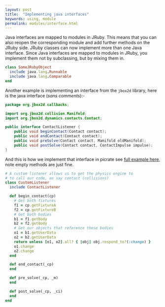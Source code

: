 ```yaml
---
layout: post
title:  "Implementing java interfaces"
keywords: using, module
permalink: modules/interface.html
---
```

Java interfaces are mapped to modules in JRuby. This means that you can also reopen the corresponding module and add further methods on the JRuby side. JRuby classes can now implement more than one Java interface. Since Java interfaces are mapped to modules in JRuby, you implement them not by subclassing, but by mixing them in.

```ruby
class SomeJRubyObject
  include java.lang.Runnable
  include java.lang.Comparable
end
```

Another example is implementing an interface from  the `jbox2d` library, here is the java interface (_sans comments_):-

```java
package org.jbox2d.callbacks;

import org.jbox2d.collision.Manifold;
import org.jbox2d.dynamics.contacts.Contact;

public interface ContactListener {
	public void beginContact(Contact contact);
	public void endContact(Contact contact);
	public void preSolve(Contact contact, Manifold oldManifold);
	public void postSolve(Contact contact, ContactImpulse impulse);
}
```

And this is how we implement that interface in picrate see [full example here][collision_listening], note empty methods are just fine.

```ruby
# A custom listener allows us to get the physics engine to
# to call our code, on say contact (collisions)
class CustomListener
  include ContactListener

  def begin_contact(cp)
    # Get both fixtures
    f1 = cp.getFixtureA
    f2 = cp.getFixtureB
    # Get both bodies
    b1 = f1.getBody
    b2 = f2.getBody
    # Get our objects that reference these bodies
    o1 = b1.getUserData
    o2 = b2.getUserData
    return unless [o1, o2].all? { |obj| obj.respond_to?(:change) }
    o1.change
    o2.change
  end

  def end_contact(_cp)
  end

  def pre_solve(_cp, _m)
  end

  def post_solve(_cp, _ci)
  end
end
```

[collision_listening]:https://github.com/ruby-processing/picrate-examples/blob/master/external_library/gem/pbox2d/collision_listening.rb
